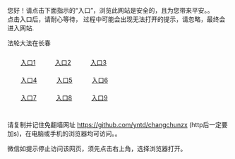 您好！请点击下面指示的“入口”，浏览此网站是安全的，且为您带来平安。。 <br/>
点击入口后，请耐心等待， 过程中可能会出现无法打开的提示，请忽略，最终会进入网站. </br>

法轮大法在长春<br/>
<div style="padding:10px"><a style="margin:20px" target="_blank" href="https://d1j2johbpk5lbg.cloudfront.net/2Qpsp?xnfxqd" id="ccLink1" rel="nofollow">入口1</a> <a target="_blank" style="margin:20px" href="https://d1nkdzjbqgfcx2.cloudfront.net/2Qpsp?qzecrue" id="ccLink2" rel="nofollow">入口2</a> <a style="margin:20px" target="_blank" href="https://d133ws1jnmp42t.cloudfront.net/2Qpsp?lchfqgo" id="ccLink3" rel="nofollow">入口3</a></div>

<div style="padding:10px" ><a style="margin:20px" target="_blank" href="https://d1j2johbpk5lbg.cloudfront.net/2Qpsp?xnfxqd" id="ccLink4" rel="nofollow">入口4</a> <a style="margin:20px" href="https://d1nkdzjbqgfcx2.cloudfront.net/2Qpsp?qzecrue" target="_blank" id="ccLink5" rel="nofollow">入口5</a> <a style="margin:20px" href="https://d133ws1jnmp42t.cloudfront.net/2Qpsp?lchfqgo" target="_blank" id="ccLink6" rel="nofollow">入口6</a></div>

<div style="padding:10px"><a style="margin:20px" target="_blank" href="https://d1j2johbpk5lbg.cloudfront.net/2Qpsp?xnfxqd" id="ccLink7" rel="nofollow">入口7</a> <a style="margin:20px" href="https://d1nkdzjbqgfcx2.cloudfront.net/2Qpsp?qzecrue" target="_blank" id="ccLink8" rel="nofollow">入口8</a> <a style="margin:20px" target="_blank" href="https://d133ws1jnmp42t.cloudfront.net/2Qpsp?lchfqgo" id="ccLink9" rel="nofollow">入口9</a></div>

<br/>



请复制并记住免翻墙网址 https://github.com/yntd/changchunzx (http后一定要加s)，在电脑或手机的浏览器均可访问。。<br/>

微信如提示停止访问该网页，须先点击右上角，选择浏览器打开。
